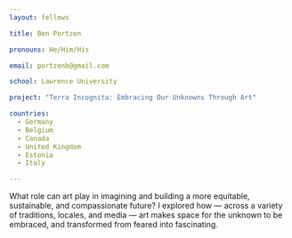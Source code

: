 ```yaml
---
layout: fellows

title: Ben Portzen

pronouns: He/Him/His

email: portzenb@gmail.com

school: Lawrence University

project: "Terra Incognita: Embracing Our Unknowns Through Art"

countries:
  - Germany
  - Belgium
  - Canada
  - United Kingdom
  - Estonia
  - Italy

---
```


What role can art play in imagining and building a more equitable, sustainable, and compassionate future? I explored how — across a variety of traditions, locales, and media — art makes space for the unknown to be embraced, and transformed from feared into fascinating.
